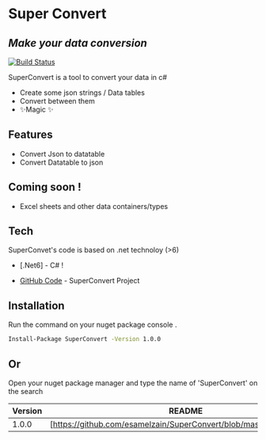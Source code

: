 # Super Convert
## _Make your data conversion_

[![Build Status](https://travis-ci.org/joemccann/dillinger.svg?branch=master)](https://github.com/esamelzain/SuperConvert)

SuperConvert is a tool to convert your data in c#
- Create some json strings / Data tables
- Convert between them
- ✨Magic ✨

## Features

- Convert Json to datatable
- Convert Datatable to json

## Coming soon !

- Excel sheets and other data containers/types

## Tech

SuperConvet's code is based on .net technoloy (>6)

- [.Net6] - C# !

- [GitHub Code](https://github.com/esamelzain/SuperConvert) - SuperConvert Project

## Installation


Run the command on your nuget package console .

```sh
Install-Package SuperConvert -Version 1.0.0
```
## Or 

Open your nuget package manager and type the name of 'SuperConvert' on the search

| Version | README |
| ------  | ------ |
| 1.0.0 | [https://github.com/esamelzain/SuperConvert/blob/master/README.md]|
